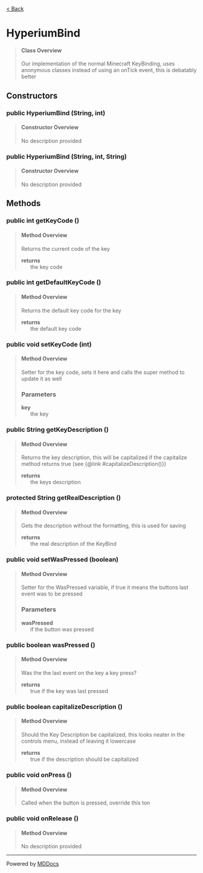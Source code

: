 [< Back](../README.md)
# HyperiumBind #
>#### Class Overview ####
>Our implementation of the normal Minecraft KeyBinding, uses anonymous
 classes instead of using an onTick event, this is debatably better
## Constructors ##
### public HyperiumBind (String, int) ###
>#### Constructor Overview ####
>No description provided
>
### public HyperiumBind (String, int, String) ###
>#### Constructor Overview ####
>No description provided
>
## Methods ##
### public int getKeyCode () ###
>#### Method Overview ####
>Returns the current code of the key
>
>**returns**<br />
>&nbsp;&nbsp;&nbsp;&nbsp;&nbsp;&nbsp;the key code
>
### public int getDefaultKeyCode () ###
>#### Method Overview ####
>Returns the default key code for the key
>
>**returns**<br />
>&nbsp;&nbsp;&nbsp;&nbsp;&nbsp;&nbsp;the default key code
>
### public void setKeyCode (int) ###
>#### Method Overview ####
>Setter for the key code, sets it here and calls the super
 method to update it as well
>
>### Parameters ###
>**key**<br />
>&nbsp;&nbsp;&nbsp;&nbsp;&nbsp;&nbsp;the key
>
### public String getKeyDescription () ###
>#### Method Overview ####
>Returns the key description, this will be capitalized if the capitalize
 method returns true (see {@link #capitalizeDescription()})
>
>**returns**<br />
>&nbsp;&nbsp;&nbsp;&nbsp;&nbsp;&nbsp;the keys description
>
### protected String getRealDescription () ###
>#### Method Overview ####
>Gets the description without the formatting, this is used for saving
>
>**returns**<br />
>&nbsp;&nbsp;&nbsp;&nbsp;&nbsp;&nbsp;the real description of the KeyBind
>
### public void setWasPressed (boolean) ###
>#### Method Overview ####
>Setter for the WasPressed variable, if true it means the buttons
 last event was to be pressed
>
>### Parameters ###
>**wasPressed**<br />
>&nbsp;&nbsp;&nbsp;&nbsp;&nbsp;&nbsp;if the button was pressed
>
### public boolean wasPressed () ###
>#### Method Overview ####
>Was the the last event on the key a key press?
>
>**returns**<br />
>&nbsp;&nbsp;&nbsp;&nbsp;&nbsp;&nbsp;true if the key was last pressed
>
### public boolean capitalizeDescription () ###
>#### Method Overview ####
>Should the Key Description be capitalized, this looks neater in the
 controls menu, instead of leaving it lowercase
>
>**returns**<br />
>&nbsp;&nbsp;&nbsp;&nbsp;&nbsp;&nbsp;true if the description should be capitalized
>
### public void onPress () ###
>#### Method Overview ####
>Called when the button is pressed, override this ton
>
### public void onRelease () ###
>#### Method Overview ####
>No description provided
>

---
Powered by [MDDocs](https://github.com/VRCube/MDDocs)